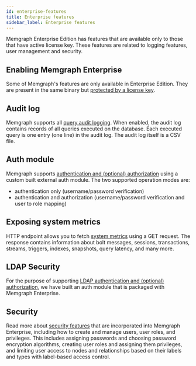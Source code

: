 ```yaml
---
id: enterprise-features
title: Enterprise features
sidebar_label: Enterprise features
---
```


Memgraph Enterprise Edition has features that are available only to those that
have active license key. These features are related to logging features, user
management and security.

## Enabling Memgraph Enterprise

Some of Memgraph's features are only available in Enterprise Edition. They are
present in the same binary but [protected by a license
key](/reference-guide/enabling-enterprise.md).

## Audit log

Memgraph supports all [query audit logging](/reference-guide/audit-log.md). When
enabled, the audit log contains records of all queries executed on the database.
Each executed query is one entry (one line) in the audit log. The audit log
itself is a CSV file.

## Auth module

Memgraph supports [authentication and (optional)
authorization](/reference-guide/auth-module.md) using a custom built external
auth module. The two supported operation modes are:

- authentication only (username/password verification)
- authentication and authorization (username/password verification and user to
  role mapping)

## Exposing system metrics
HTTP endpoint allows you to fetch [system
metrics](/reference-guide/exposing-system-metrics.md) using a GET request. The
response contains information about bolt messages, sessions, transactions,
streams, triggers, indexes, snapshots, query latency, and many more.

## LDAP Security

For the purpose of supporting [LDAP authentication and (optional)
authorization](/reference-guide/ldap-security.md), we have built an auth module
that is packaged with Memgraph Enterprise. 

## Security

Read more about [security features](/reference-guide/security.md) that are
incorporated into Memgraph Enterprise, including how to create and manage users,
user roles, and privileges. This includes assigning passwords and choosing
password encryption algorithms, creating user roles and assigning them
privileges, and limiting user access to nodes and relationships based on their
labels and types with label-based access control.